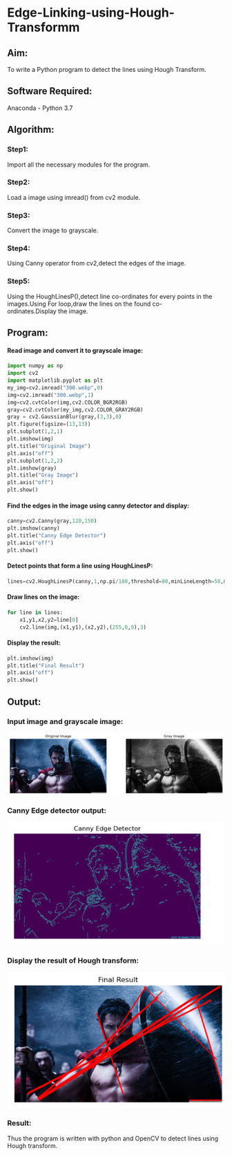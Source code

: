 # Edge-Linking-using-Hough-Transformm
## Aim:
To write a Python program to detect the lines using Hough Transform.

## Software Required:
Anaconda - Python 3.7

## Algorithm:
### Step1:

Import all the necessary modules for the program.
### Step2:

Load a image using imread() from cv2 module.
### Step3:

Convert the image to grayscale.
### Step4:

Using Canny operator from cv2,detect the edges of the image.
### Step5:

Using the HoughLinesP(),detect line co-ordinates for every points in the images.Using For loop,draw the lines on the found co-ordinates.Display the image.

## Program:
#### Read image and convert it to grayscale image:
```python
import numpy as np
import cv2
import matplotlib.pyplot as plt
my_img=cv2.imread("300.webp",0)
img=cv2.imread("300.webp",1)
img=cv2.cvtColor(img,cv2.COLOR_BGR2RGB)
gray=cv2.cvtColor(my_img,cv2.COLOR_GRAY2RGB)
gray = cv2.GaussianBlur(gray,(3,3),0)
plt.figure(figsize=(13,13))
plt.subplot(1,2,1)
plt.imshow(img)
plt.title("Original Image")
plt.axis("off")
plt.subplot(1,2,2)
plt.imshow(gray)
plt.title("Gray Image")
plt.axis("off")
plt.show()
```

#### Find the edges in the image using canny detector and display:
```python
canny=cv2.Canny(gray,120,150)
plt.imshow(canny)
plt.title("Canny Edge Detector")
plt.axis("off")
plt.show()
```

#### Detect points that form a line using HoughLinesP:
```python
lines=cv2.HoughLinesP(canny,1,np.pi/180,threshold=80,minLineLength=50,maxLineGap=250)
```

#### Draw lines on the image:
```python
for line in lines:
    x1,y1,x2,y2=line[0]
    cv2.line(img,(x1,y1),(x2,y2),(255,0,0),3)
```

#### Display the result:
```python 
plt.imshow(img)
plt.title("Final Result")
plt.axis("off")
plt.show()
```

## Output:

### Input image and grayscale image:
![alt text](out_1.png)

### Canny Edge detector output:
![alt text](out_2.png)

### Display the result of Hough transform:
![alt text](out_3.png)

### Result:
Thus the program is written with python and OpenCV to detect lines using Hough transform.